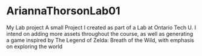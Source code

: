# AriannaThorsonLab01
My Lab project
A small Project I created as part of a Lab at Ontario Tech U. I intend on adding more assets throughout the course, as well as generating a game inspired by
The Legend of Zelda: Breath of the Wild, with emphasis on exploring the world

